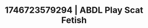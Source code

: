 ---
categories:
- Skin-to-skin fantasy
- AI-generated
- Cosplay
- Sapphic desires
- Erotic dance
- Sensual slow talk
- ASMR
- Erotic close-up
image: /assets/images/1746723579294.jpg
layout: post
seo:
  description: Featured content with high-quality ABDL Play, Scat Fetish. HD images
    available.
  keywords: ABDL Play, Scat Fetish
  og_image: /assets/images/1746723579294.jpg
  schema_type: VisualArtwork
tags:
- ABDL Play
- Scat Fetish
- '#1746723579294'
title: 1746723579294 | ABDL Play Scat Fetish
---